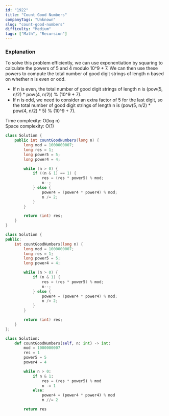 ```yaml
---
id: "1922"
title: "Count Good Numbers"
companyTags: "Unknown"
slug: "count-good-numbers"
difficulty: "Medium"
tags: ["Math", "Recursion"]
---
```


### Explanation
To solve this problem efficiently, we can use exponentiation by squaring to calculate the powers of 5 and 4 modulo 10^9 + 7. We can then use these powers to compute the total number of good digit strings of length n based on whether n is even or odd.

- If n is even, the total number of good digit strings of length n is (pow(5, n/2) * pow(4, n/2)) % (10^9 + 7).
- If n is odd, we need to consider an extra factor of 5 for the last digit, so the total number of good digit strings of length n is (pow(5, n/2) * pow(4, n/2) * 5) % (10^9 + 7).

Time complexity: O(log n)  
Space complexity: O(1)
```java
class Solution {
    public int countGoodNumbers(long n) {
        long mod = 1000000007;
        long res = 1;
        long power5 = 5;
        long power4 = 4;

        while (n > 0) {
            if ((n & 1) == 1) {
                res = (res * power5) % mod;
                n--;
            } else {
                power4 = (power4 * power4) % mod;
                n /= 2;
            }
        }

        return (int) res;
    }
}
```

```cpp
class Solution {
public:
    int countGoodNumbers(long n) {
        long mod = 1000000007;
        long res = 1;
        long power5 = 5;
        long power4 = 4;

        while (n > 0) {
            if (n & 1) {
                res = (res * power5) % mod;
                n--;
            } else {
                power4 = (power4 * power4) % mod;
                n /= 2;
            }
        }

        return (int) res;
    }
};
```

```python
class Solution:
    def countGoodNumbers(self, n: int) -> int:
        mod = 1000000007
        res = 1
        power5 = 5
        power4 = 4

        while n > 0:
            if n & 1:
                res = (res * power5) % mod
                n -= 1
            else:
                power4 = (power4 * power4) % mod
                n //= 2

        return res
```